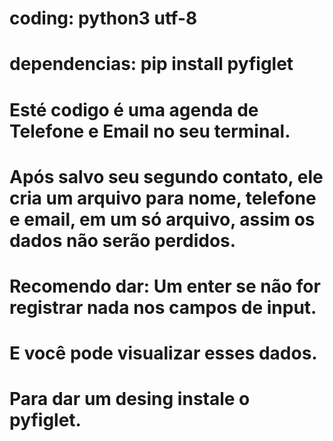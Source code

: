 # coding: python3 utf-8
# dependencias: pip install pyfiglet

# Esté codigo é uma agenda de Telefone e Email no seu terminal.
# Após salvo seu segundo contato, ele cria um arquivo para nome, telefone e email, em um só arquivo, assim os dados não serão perdidos.
# Recomendo dar: Um enter se não for registrar nada nos campos de input.
# E você pode visualizar esses dados.
# Para dar um desing instale o pyfiglet.
